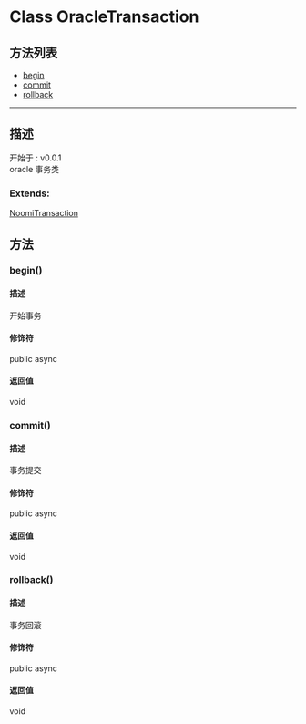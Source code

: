 # Class OracleTransaction
## 方法列表
+ [begin](#METHOD_begin)
+ [commit](#METHOD_commit)
+ [rollback](#METHOD_rollback)
  
---
## 描述
<font class="since">开始于 : v0.0.1</font>  
oracle 事务类  
### Extends:
<font class='datatype'>[NoomiTransaction](NoomiTransaction)</font>  
## 方法
### <a id="METHOD_begin">begin()</a>
#### 描述
开始事务  
#### 修饰符
<font class="modifier">public  async</font>  
#### 返回值
void  
### <a id="METHOD_commit">commit()</a>
#### 描述
事务提交  
#### 修饰符
<font class="modifier">public  async</font>  
#### 返回值
void  
### <a id="METHOD_rollback">rollback()</a>
#### 描述
事务回滚  
#### 修饰符
<font class="modifier">public  async</font>  
#### 返回值
void  
